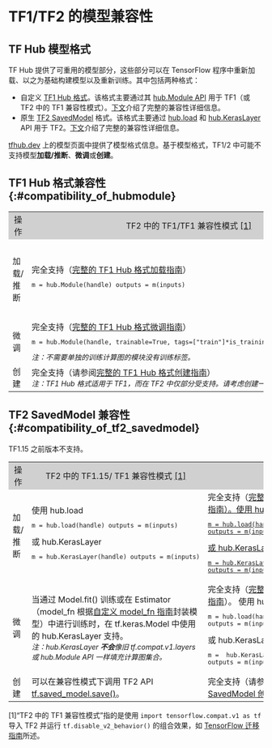 <!--* freshness: { owner: 'maringeo' reviewed: '2021-04-12' review_interval: '6 months' } *-->

# TF1/TF2 的模型兼容性

## TF Hub 模型格式

TF Hub 提供了可重用的模型部分，这些部分可以在 TensorFlow 程序中重新加载、以之为基础构建模型以及重新训练。其中包括两种格式：

- 自定义 [TF1 Hub 格式](https://www.tensorflow.org/hub/tf1_hub_module)。该格式主要通过其 [hub.Module API](https://www.tensorflow.org/hub/api_docs/python/hub/Module) 用于 TF1（或 TF2 中的 TF1 兼容性模式）。[下文](#compatibility_of_hubmodule)介绍了完整的兼容性详细信息。
- 原生 [TF2 SavedModel](https://www.tensorflow.org/hub/tf2_saved_model) 格式。该格式主要通过 [hub.load](https://www.tensorflow.org/hub/api_docs/python/hub/load) 和 [hub.KerasLayer](https://www.tensorflow.org/hub/api_docs/python/hub/KerasLayer) API 用于 TF2。[下文](#compatibility_of_tf2_savedmodel)介绍了完整的兼容性详细信息。

[tfhub.dev](https://tfhub.dev) 上的模型页面中提供了模型格式信息。基于模型格式，TF1/2 中可能不支持模型**加载/推断**、**微调**或**创建**。

## TF1 Hub 格式兼容性 {:#compatibility_of_hubmodule}

<table style="width: 100%;">
  <tr style="text-align: center">
    <col style="width: 20%">
    <col style="width: 40%">
    <col style="width: 40%">
    <td style="text-align: center; background-color: #D0D0D0">操作</td>
    <td style="text-align: center; background-color: #D0D0D0">TF2 中的 TF1/TF1 兼容性模式 <a href="#compatfootnote">[1]</a>
</td>
    <td style="text-align: center; background-color: #D0D0D0">TF2</td>
  </tr>
  <tr>
    <td>加载/推断</td>
    <td>完全支持（<a href="https://www.tensorflow.org/hub/tf1_hub_module#using_a_module">完整的 TF1 Hub 格式加载指南</a>）      <pre style="font-size: 12px;" lang="python">m = hub.Module(handle) outputs = m(inputs)</pre> </td>
    <td>建议使用 hub.load     <pre style="font-size: 12px;" lang="python">m = hub.load(handle)
outputs = m.signatures["sig"](inputs)</pre>       或 hub.KerasLayer       <pre style="font-size: 12px;" lang="python">m = hub.KerasLayer(handle, signature="sig")
outputs = m(inputs)</pre>
</td>
  </tr>
  <tr>
    <td>微调</td>
    <td>完全支持（<a href="https://www.tensorflow.org/hub/tf1_hub_module#for_consumers">完整的 TF1 Hub 格式微调指南</a>）<pre style="font-size: 12px;" lang="python">m = hub.Module(handle, trainable=True, tags=["train"]*is_training) outputs = m(inputs)</pre> <div style="font-style: italic; font-size: 14px"> 注：不需要单独的训练计算图的模块没有训练标签。</div>
</td>
    <td style="text-align: center">       不支持</td>
  </tr>
  <tr>
    <td>创建</td>
    <td>完全支持（请参阅<a href="https://www.tensorflow.org/hub/tf1_hub_module#general_approach">完整的 TF1 Hub 格式创建指南</a>）<br> <div style="font-style: italic; font-size: 14px"> 注：TF1 Hub 格式适用于 TF1，而在 TF2 中仅部分受支持。请考虑创建一个 TF2 SavedModel。      </div> </td>
    <td style="text-align: center">不支持</td>
  </tr>
</table>

## TF2 SavedModel 兼容性 {:#compatibility_of_tf2_savedmodel}

TF1.15 之前版本不支持。

<table style="width: 100%;">
  <tr style="text-align: center">
    <col style="width: 20%">
    <col style="width: 40%">
    <col style="width: 40%">
    <td style="text-align: center; background-color: #D0D0D0">操作</td>
    <td style="text-align: center; background-color: #D0D0D0">TF2 中的 TF1.15/ TF1 兼容性模式 <a href="#compatfootnote">[1]</a>
</td>
    <td style="text-align: center; background-color: #D0D0D0">TF2</td>
  </tr>
  <tr>
    <td>加载/推断</td>
    <td>       使用 hub.load     <pre style="font-size: 12px;" lang="python">m = hub.load(handle) outputs = m(inputs)</pre>       或 hub.KerasLayer       <pre style="font-size: 12px;" lang="python">m = hub.KerasLayer(handle) outputs = m(inputs)</pre> </td>
    <td> 完全支持（<a href="https://www.tensorflow.org/hub/tf2_saved_model#using_savedmodels_from_tf_hub">完整的 TF2 SavedModel 加载指南）。使用 hub.load     <pre style="font-size: 12px;" lang="python">m = hub.load(handle)
outputs = m(inputs)</pre>       或 hub.KerasLayer       <pre style="font-size: 12px;" lang="python">m = hub.KerasLayer(handle)
outputs = m(inputs)</pre></a>
</td>
  </tr>
  <tr>
    <td>微调</td>
    <td>当通过 Model.fit() 训练或在 Estimator（model_fn 根据<a href="https://www.tensorflow.org/guide/migrate#using_a_custom_model_fn">自定义 model_fn 指南</a>封装模型）中进行训练时，在 tf.keras.Model 中使用的 hub.KerasLayer 支持。       <br><div style="font-style: italic; font-size: 14px;"> 注：hub.KerasLayer <span style="font-weight: bold;">不会</span>像旧 tf.compat.v1.layers 或 hub.Module API 一样填充计算图集合。</div>
</td>
    <td>       完全支持（<a href="https://www.tensorflow.org/hub/tf2_saved_model#for_savedmodel_consumers">完整的 TF2 SavedModel 微调指南</a>）。      使用 hub.load：      <pre style="font-size: 12px;" lang="python">m = hub.load(handle)
outputs = m(inputs, training=is_training)</pre>       或 hub.KerasLayer：      <pre style="font-size: 12px;" lang="python">m =  hub.KerasLayer(handle, trainable=True)
outputs = m(inputs)</pre>
</td>
  </tr>
  <tr>
    <td>创建</td>
    <td>可以在兼容性模式下调用 TF2 API <a href="https://www.tensorflow.org/api_docs/python/tf/saved_model/save">tf.saved_model.save()</a>。</td>
   <td>完全支持（请参阅 <a href="https://www.tensorflow.org/hub/tf2_saved_model#creating_savedmodels_for_tf_hub">complete TF2 SavedModel 创建指南</a>）</td>
  </tr>
</table>

<p id="compatfootnote">[1]“TF2 中的 TF1 兼容性模式”指的是使用 <code style="font-size: 12px;" lang="python">import tensorflow.compat.v1 as tf</code> 导入 TF2  并运行   <code style="font-size: 12px;" lang="python">tf.disable_v2_behavior()</code> 的组合效果，如 <a href="https://www.tensorflow.org/guide/migrate">TensorFlow 迁移指南</a>所述。</p>
